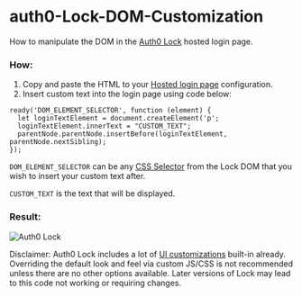 # auth0-Lock-DOM-Customization
How to manipulate the DOM in the [Auth0 Lock](https://auth0.com/docs/libraries/lock/v11) hosted login page.

### How:
1. Copy and paste the HTML to your [Hosted login page](https://manage.auth0.com/#/login_page) configuration.
2. Insert custom text into the login page using code below:

```
ready('DOM_ELEMENT_SELECTOR', function (element) {
  let loginTextElement = document.createElement('p';
  loginTextElement.innerText = "CUSTOM_TEXT";
  parentNode.parentNode.insertBefore(loginTextElement, parentNode.nextSibling);
});
```
`DOM_ELEMENT_SELECTOR` can be any [CSS Selector](https://www.w3schools.com/cssref/css_selectors.asp) from the Lock DOM that you wish to insert your custom text after.

`CUSTOM_TEXT` is the text that will be displayed.


### Result:
![Auth0 Lock](https://i.imgur.com/tZbJv9b.png)

Disclaimer: Auth0 Lock includes a lot of [UI customizations](https://auth0.com/docs/libraries/lock/v11/ui-customization) built-in already. Overriding the default look and feel via custom JS/CSS is not recommended unless there are no other options available. Later versions of Lock may lead to this code not working or requiring changes.
